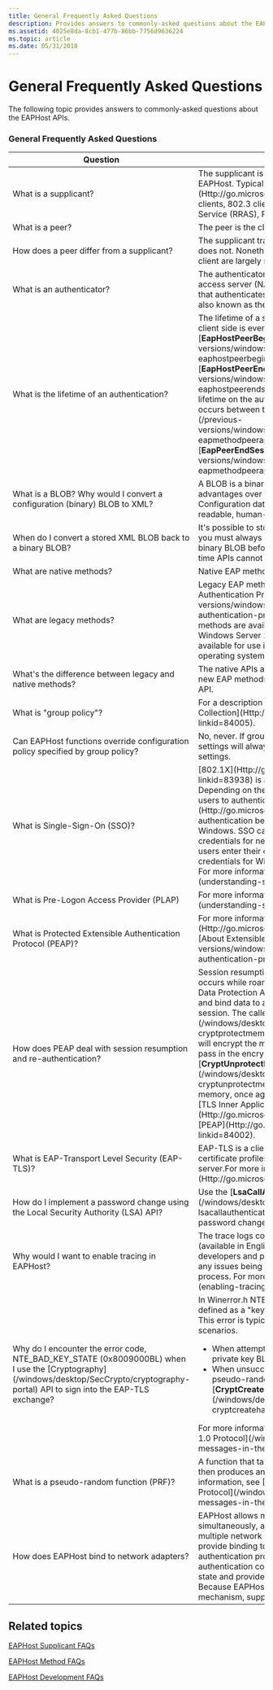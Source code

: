 ```yaml
---
title: General Frequently Asked Questions
description: Provides answers to commonly-asked questions about the EAPHost APIs.
ms.assetid: 4025e8da-8cb1-477b-86bb-7756d9636224
ms.topic: article
ms.date: 05/31/2018
---
```


# General Frequently Asked Questions

The following topic provides answers to commonly-asked questions about the EAPHost APIs.

### General Frequently Asked Questions



<table>
<colgroup>
<col style="width: 50%" />
<col style="width: 50%" />
</colgroup>
<thead>
<tr class="header">
<th>Question</th>
<th>Answer</th>
</tr>
</thead>
<tbody>
<tr class="odd">
<td>What is a supplicant?</td>
<td>The supplicant is the entity to be authenticated using EAPHost. Typical supplicants are [802.1X](Http://go.microsoft.com/fwlink/p/?linkid=83938) clients, 802.3 clients, and Routing and Remote Access Service (RRAS), Point-to-Point (PPP) clients.</td>
</tr>
<tr class="even">
<td>What is a peer?</td>
<td>The peer is the client side of an EAP authentication.</td>
</tr>
<tr class="odd">
<td>How does a peer differ from a supplicant?</td>
<td>The supplicant transports packets, whereas a peer does not. Nonetheless, the terms peer, supplicant and client are largely synonymous.</td>
</tr>
<tr class="even">
<td>What is an authenticator?</td>
<td>The authenticator is the wireless access point, network access server (NAS), or network access device (NAD) that authenticates the supplicant. The authenticator is also known as the EAP server.</td>
</tr>
<tr class="odd">
<td>What is the lifetime of an authentication?</td>
<td>The lifetime of a single authentication session on the client side is everything that occurs between the [<strong>EapHostPeerBeginSession</strong>](/previous-versions/windows/desktop/api/eappapis/nf-eappapis-eaphostpeerbeginsession) and [<strong>EapHostPeerEndSession</strong>](/previous-versions/windows/desktop/api/eappapis/nf-eappapis-eaphostpeerendsession) functions being called. The lifetime on the authenticator side is everything that occurs between the [<strong>EapPeerBeginSession</strong>](/previous-versions/windows/desktop/api/eapmethodpeerapis/nf-eapmethodpeerapis-eappeerbeginsession) and [<strong>EapPeerEndSession</strong>](/previous-versions/windows/desktop/api/eapmethodpeerapis/nf-eapmethodpeerapis-eappeerendsession) functions.</td>
</tr>
<tr class="even">
<td>What is a BLOB? Why would I convert a configuration (binary) BLOB to XML?</td>
<td>A BLOB is a binary large object. XML has several advantages over a binary configuration BLOB. Configuration data that is stored in XML is human-readable, human-editable, and cross-platform.</td>
</tr>
<tr class="odd">
<td>When do I convert a stored XML BLOB back to a binary BLOB?</td>
<td>It's possible to store a binary BLOB or XML BLOB, but you must always convert the XML BLOB back to a binary BLOB before use with run-time APIs; the run-time APIs cannot accept an XML directory.</td>
</tr>
<tr class="even">
<td>What are native methods?</td>
<td>Native EAP methods use the new EAPHost API.</td>
</tr>
<tr class="odd">
<td>What are legacy methods?</td>
<td>Legacy EAP methods are defined in the [Extensible Authentication Protocol Reference](/previous-versions/windows/desktop/eap/extensible-authentication-protocol-reference). The legacy EAP methods are available for use in Windows Vista and Windows Server 2008. These methods may not be available for use in subsequent versions of the operating system.</td>
</tr>
<tr class="even">
<td>What's the difference between legacy and native methods?</td>
<td>The native APIs are simpler and have fewer features. All new EAP methods should be written using the EAPHost API.</td>
</tr>
<tr class="odd">
<td>What is &quot;group policy&quot;?</td>
<td>For a description of group policy, see [Group Policy Collection](Http://go.microsoft.com/fwlink/p/?linkid=84005).</td>
</tr>
<tr class="even">
<td>Can EAPHost functions override configuration policy specified by group policy?</td>
<td>No, never. If group policy is in use, group policy settings will always override EAPHost configuration settings.</td>
</tr>
<tr class="odd">
<td>What is Single-Sign-On (SSO)?</td>
<td>[802.1X](Http://go.microsoft.com/fwlink/p/?linkid=83938) is a layer 2 authentication mechanism. Depending on the SSO configuration, SSO enables users to authenticate to the network using [802.1X](Http://go.microsoft.com/fwlink/p/?linkid=83938) authentication before or immediately after logging on to Windows. SSO can be configured to use Windows credentials for network authentication (in which case users enter their credentials only once) or use different credentials for Windows and network authentication. For more information, see [SSO and PLAP](understanding-sso-and-plap.md).<br/></td>
</tr>
<tr class="even">
<td>What is Pre-Logon Access Provider (PLAP)</td>
<td>For more information, see [SSO and PLAP](understanding-sso-and-plap.md).</td>
</tr>
<tr class="odd">
<td>What is Protected Extensible Authentication Protocol (PEAP)?</td>
<td>For more information, see [PEAP](Http://go.microsoft.com/fwlink/p/?linkid=84002) and [About Extensible Authentication Protocol](/previous-versions/windows/desktop/eap/about-extensible-authentication-protocol).</td>
</tr>
<tr class="even">
<td>How does PEAP deal with session resumption and re-authentication?</td>
<td>Session resumption and re-authentication typically occurs while roaming on a wireless network. Windows Data Protection API (DPAPI) provides a way to protect and bind data to a user and optionally the logon session. The caller gives [<strong>CryptProtectMemory</strong>](/windows/desktop/api/dpapi/nf-dpapi-cryptprotectmemory) an unencrypted buffer and DPAPI will encrypt the memory in place. Later, the caller can pass in the encrypted buffer to [<strong>CryptUnprotectMemory</strong>](/windows/desktop/api/dpapi/nf-dpapi-cryptunprotectmemory) and DPAPI will decrypt the memory, once again in place. For more information, see [TLS Inner Application Extension (TSL/IA)](Http://go.microsoft.com/fwlink/p/?linkid=84011) and [PEAP](Http://go.microsoft.com/fwlink/p/?linkid=84002).<br/></td>
</tr>
<tr class="odd">
<td>What is EAP-Transport Level Security (EAP-TLS)?</td>
<td>EAP-TLS is a client-server protocol in which distinct certificate profiles are typically used for the client and server.For more information, see [IETF RTC 2716](Http://go.microsoft.com/fwlink/p/?linkid=83935).<br/></td>
</tr>
<tr class="even">
<td>How do I implement a password change using the Local Security Authority (LSA) API?</td>
<td>Use the [<strong>LsaCallAuthenticationPackage</strong>](/windows/desktop/api/ntsecapi/nf-ntsecapi-lsacallauthenticationpackage) function to implement a password change.</td>
</tr>
<tr class="odd">
<td>Why would I want to enable tracing in EAPHost?</td>
<td>The trace logs contain debugging information (available in English only) that may assist Microsoft developers and partners in finding the root causes of any issues being experienced with the authentication process. For more information, see [Enabling Tracing](enabling-tracing.md).<br/></td>
</tr>
<tr class="even">
<td>Why do I encounter the error code, NTE_BAD_KEY_STATE (0x8009000BL) when I use the [Cryptography](/windows/desktop/SecCrypto/cryptography-portal) API to sign into the EAP-TLS exchange?</td>
<td>In Winerror.h NTE_BAD_KEY_STATE (0x8009000BL) is defined as a &quot;key not valid for use in specified state&quot;. This error is typically returned in the following scenarios.
<ul>
<li>When attempting to export a non-exportable private key BLOB</li>
<li>When unsuccessfully attempting to generate a pseudo-random function (PRF) hash handle using [<strong>CryptCreateHash</strong>](/windows/desktop/api/wincrypt/nf-wincrypt-cryptcreatehash)</li>
</ul>
For more information, see [Finish Messages in the TLS 1.0 Protocol](/windows/desktop/SecCrypto/finish-messages-in-the-tls-1-0-protocol).</td>
</tr>
<tr class="odd">
<td>What is a pseudo-random function (PRF)?</td>
<td>A function that takes a key, label, and seed as input, then produces an output of arbitrary length. For more information, see [Finish Messages in the TLS 1.0 Protocol](/windows/desktop/SecCrypto/finish-messages-in-the-tls-1-0-protocol).<br/></td>
</tr>
<tr class="even">
<td>How does EAPHost bind to network adapters?</td>
<td>EAPHost allows multiple supplicants to operate simultaneously, and each supplicant can bind to multiple network adapters. EAPHost supplicants provide binding to the network layers and drive the authentication process. Supplicants contain authentication configuration. Supplicants also save the state and provide subsequent connection security. Because EAPHost doesn't directly bind to any network mechanism, supplicant extensibility is possible.</td>
</tr>
</tbody>
</table>



 

## Related topics

<dl> <dt>

[EAPHost Supplicant FAQs](eaphost-supplicant-frequently-asked-questions.md)
</dt> <dt>

[EAPHost Method FAQs](eap-method-frequently-asked-questions.md)
</dt> <dt>

[EAPHost Development FAQs](eaphost-development-frequently-asked-questions.md)
</dt> </dl>

 

